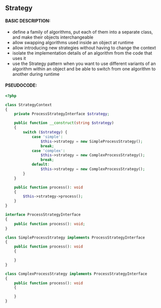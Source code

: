 ## Strategy

#### BASIC DESCRIPTION:
- define a family of algorithms, put each of them into a separate class, and make their objects interchangeable
- allow swapping algorithms used inside an object at runtime
- allow introducing new strategies without having to change the context
- isolate the implementation details of an algorithm from the code that uses it
- use the Strategy pattern when you want to use different variants of an algorithm within an object and be able to switch from one algorithm to another during runtime

#### PSEUDOCODE:
```php
<?php

class StrategyContext
{
    private ProcessStrategyInterface $strategy;

    public function __construct(string $strategy)
    {
        switch ($strategy) {
            case 'simple':
                $this->strategy = new SimpleProcessStrategy();
                break;
            case 'complex':
                $this->strategy = new ComplexProcessStrategy();
                break;
            default:
                $this->strategy = new ComplexProcessStrategy();
        }
    }

    public function process(): void
    {
        $this->strategy->process();
    }
}

interface ProcessStrategyInterface
{
    public function process(): void;
}

class SimpleProcessStrategy implements ProcessStrategyInterface
{
    public function process(): void
    {

    }
}

class ComplexProcessStrategy implements ProcessStrategyInterface
{
    public function process(): void
    {

    }
}
```
